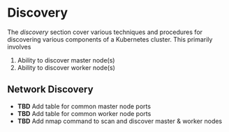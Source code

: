 # Discovery

The *discovery* section cover various techniques and procedures for discovering various components of a Kubernetes cluster. This primarily involves

1. Ability to discover master node(s)
2. Ability to discover worker node(s)

## Network Discovery

* **TBD** Add table for common master node ports
* **TBD** Add table for common worker node ports
* **TBD** Add nmap command to scan and discover master & worker nodes
